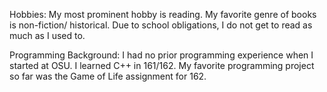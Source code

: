 Hobbies:
My most prominent hobby is reading. My favorite genre of books is non-fiction/ historical.  Due to school obligations, I do not get to read as much as I used to.

Programming Background:
I had no prior programming experience when I started at OSU. I learned C++ in 161/162.  My favorite programming project so far was the Game of Life assignment for 162.  